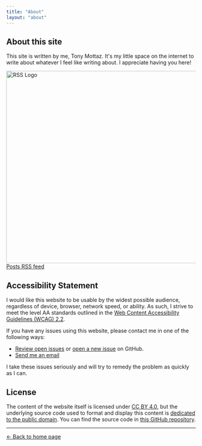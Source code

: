 ```yaml
---
title: "About"
layout: "about"
---
```


## About this site

This site is written by me, Tony Mottaz. It's my little space on the internet to
write about whatever I feel like writing about. I appreciate having you here!

<span class="rss-logo"><img src="https://rss.com/blog/wp-content/uploads/2019/10/social_style_3_rss-512-1.png" alt="RSS Logo" width="512"></span>
<a href="/posts/index.xml">Posts RSS feed</a>

## Accessibility Statement

I would like this website to be usable by the widest possible audience,
regardless of device, browser, network speed, or ability. As such, I strive to
meet the level AA standards outlined in the
[Web Content Accessibility Guidelines (WCAG) 2.2](https://www.w3.org/TR/WCAG22/).

If you have any issues using this website, please contact me in one of the
following ways:

- [Review open issues](https://github.com/awmottaz/tonymottaz.com/issues) or
  [open a new issue](https://github.com/awmottaz/tonymottaz.com/issues/new) on
  GitHub.
- <a href="mailto:issues@mottaz.dev?subject=Accessibility on tonymottaz.com">Send
  me an email</a>

I take these issues seriously and will try to remedy the problem as quickly as I
can.

## License

The content of the website itself is licensed under
[CC BY 4.0](https://creativecommons.org/licenses/by/4.0), but the underlying
source code used to format and display this content is
[dedicated to the public domain](./UNLICENSE). You can find the source code in
[this GitHub repository](https://github.com/awmottaz/tonymottaz.com).

---

[← Back to home page](/)
